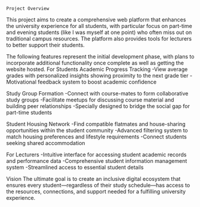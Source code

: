     Project Overview 
    
This project aims to create a comprehensive web platform that enhances the university experience for all students, with particular focus on part-time and evening students (like I was myself at one point) who often miss out on traditional campus resources. The platform also provides tools for lecturers to better support their students.

The following features represent the initial development phase, with plans to incorporate additional functionality once complete as well as getting the website hosted. For Students Academic Progress Tracking -View average grades with personalized insights showing proximity to the next grade tier -Motivational feedback system to boost academic confidence

Study Group Formation -Connect with course-mates to form collaborative study groups -Facilitate meetups for discussing course material and building peer relationships -Specially designed to bridge the social gap for part-time students

Student Housing Network -Find compatible flatmates and house-sharing opportunities within the student community -Advanced filtering system to match housing preferences and lifestyle requirements -Connect students seeking shared accommodation

For Lecturers -Intuitive interface for accessing student academic records and performance data -Comprehensive student information management system -Streamlined access to essential student details

Vision The ultimate goal is to create an inclusive digital ecosystem that ensures every student—regardless of their study schedule—has access to the resources, connections, and support needed for a fulfilling university experience.
